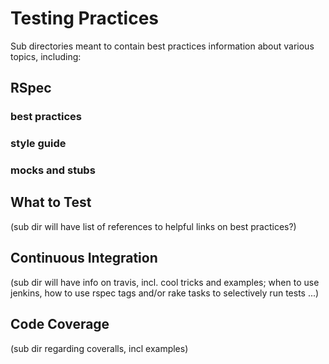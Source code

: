 # Testing Practices

Sub directories meant to contain best practices information about various topics, including:

## RSpec

### best practices

### style guide

### mocks and stubs

## What to Test
(sub dir will have list of references to helpful links on best practices?)

## Continuous Integration
(sub dir will have info on travis, incl. cool tricks and examples;  when to use jenkins, how to use rspec tags and/or rake tasks to selectively run tests ...)

## Code Coverage
(sub dir regarding coveralls, incl examples)

